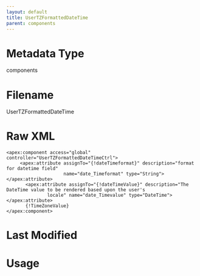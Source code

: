 ```yaml
---
layout: default
title: UserTZFormattedDateTime
parent: components
---
```

# Metadata Type
components


# Filename 
UserTZFormattedDateTime


# Raw XML
```
<apex:component access="global" controller="UserTZFormattedDateTimeCtrl">
     <apex:attribute assignTo="{!dateTimeformat}" description="format for datetime field" 
                     name="date_Timeformat" type="String"></apex:attribute>
       <apex:attribute assignTo="{!dateTimeValue}" description="The DateTime value to be rendered based upon the user's
               locale" name="date_Timevalue" type="DateTime"></apex:attribute>
       {!TimeZoneValue}
</apex:component>
```


# Last Modified


# Usage
